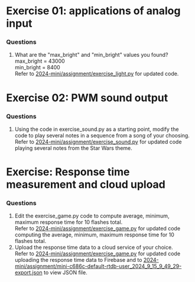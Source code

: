 # Exercise 01: applications of analog input
### Questions
1. What are the "max_bright" and "min_bright" values you found? <br/>
max_bright =  43000 <br/>
min_bright = 8400 <br/>
Refer to [2024-mini/assignment/exercise_light.py](https://github.com/tanveerdhilon/2024-mini/blob/main/assignment/exercise_light.py) for updated code.
# Exercise 02: PWM sound output
### Questions
1. Using the code in exercise_sound.py as a starting point, modify the code to play several notes in a sequence from a song of your choosing. <br/>
Refer to [2024-mini/assignment/exercise_sound.py](https://github.com/tanveerdhilon/2024-mini/blob/main/assignment/exercise_sound.py) for updated code playing several notes from the Star Wars theme.
# Exercise: Response time measurement and cloud upload
### Questions
1. Edit the exercise_game.py code to compute average, minimum, maximum response time for 10 flashes total. <br/>
Refer to [2024-mini/assignment/exercise_game.py](https://github.com/tanveerdhilon/2024-mini/blob/main/assignment/exercise_game.py) for updated code computing the average, minimum, maximum response time for 10 flashes total.
2. Upload the response time data to a cloud service of your choice. <br/>
Refer to [2024-mini/assignment/exercise_game.py](https://github.com/tanveerdhilon/2024-mini/blob/main/assignment/exercise_game.py) for updated code uploading the response time data to Firebase and to [2024-mini/assignment/mini-c686c-default-rtdb-user_2024_9_15_9_49_29-export.json](https://github.com/tanveerdhilon/2024-mini/blob/main/assignment/mini-c686c-default-rtdb-user_2024_9_15_9_49_29-export.json) to view JSON file.
